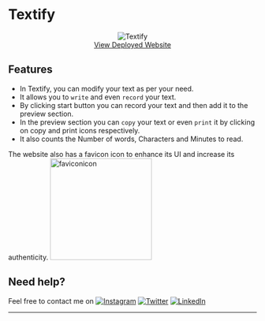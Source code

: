 
# Textify
<p align="center">
<img src="https://user-images.githubusercontent.com/83106116/179541040-f72e0ce2-53be-4c24-95d4-a0a2bab51e96.png" alt="Textify"/>

<br/>
  <a href="https://textify-app.netlify.app/">View Deployed Website</a>
</p>


## Features

* In Textify, you can modify your text as per your need.
* It allows you to `write` and even `record` your text.
* By clicking start button you can record your text and then add it to the preview section.
* In the preview section you can `copy` your text or even `print` it by clicking on copy and print icons respectively.
* It also counts the Number of words, Characters and Minutes to read.

The website also has a favicon icon to enhance its UI and increase its authenticity.
<img width="206" alt="faviconicon" src="https://user-images.githubusercontent.com/83106116/179543568-fb8b9338-8f91-4dbb-b206-2ea618f5e1a8.png">


## Need help?

Feel free to contact me on
[![Instagram](https://img.shields.io/badge/Instagram-follow-purple.svg?logo=instagram&logoColor=white)](https://www.instagram.com/mitushi_agrawal_/) [![Twitter](https://img.shields.io/badge/Twitter-follow-blue.svg?logo=twitter&logoColor=white)](https://twitter.com/mitushi_agrawal) [![LinkedIn](https://img.shields.io/badge/LinkedIn-follow-green.svg?logo=linkedin&logoColor=white)](https://www.linkedin.com/in/mitushi-agrawal-bb75b0210/)

---------
